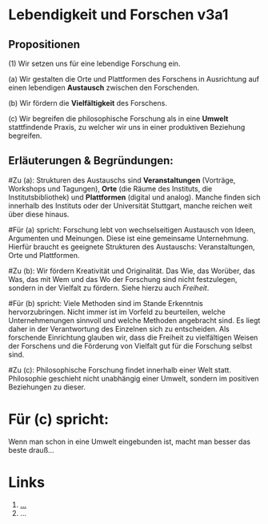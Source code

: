 <!---
   NAME - The NAME of this project is:
ethos

  FILE - The FILENAME of the current file is:
/v3a1.md

  CREATION - This project was CREATED on:
2017-01-28-16:15:00 UTC

  MODIFICATION - This project was last MODIFIED on:
2017-01-28-16:15:00 UTC

  VERSION - The current VERSION of this project is:
<git-commit-hash>-2017-01-28-16:15:00 UTC

  CREATOR(S) - This project was CREATED by:
Michael Czechowski, Martin Maga

  CONTACT - You can CONTACT the creator(s) or developer(s) of this project at:
E-Mail: mail@martinmaga.de

  COPYRIGHT - The COPYRIGHT holder of this project is:
COPYRIGHT (c) 2016 Martin Maga

  LICENSE - This project is LICENSED under the following license:
Martin Maga 2016 CC BY-SA 4.0 https://creativecommons.org

  SUBFILE – This is a SUBFILE! For more INFORMATION on this project go to:
/README.md
--->

# Lebendigkeit und Forschen v3a1

## Propositionen

(1) Wir setzen uns für eine lebendige Forschung ein.

  (a) Wir gestalten die Orte und Plattformen des Forschens in Ausrichtung auf einen lebendigen **Austausch** zwischen den Forschenden.

  (b) Wir fördern die **Vielfältigkeit** des Forschens.

  (c) Wir begreifen die philosophische Forschung als in eine **Umwelt** stattfindende Praxis, zu welcher wir uns in einer produktiven Beziehung begreifen.


## Erläuterungen & Begründungen:

#Zu (a):
Strukturen des Austauschs sind **Veranstaltungen** (Vorträge, Workshops und Tagungen), **Orte** (die Räume des Instituts, die Institutsbibliothek) und **Plattformen** (digital und analog).
Manche  finden sich innerhalb des Instituts oder der Universität Stuttgart, manche reichen weit über diese hinaus.

#Für (a) spricht:
Forschung lebt von wechselseitigen Austausch von Ideen, Argumenten und Meinungen.
Diese ist eine gemeinsame Unternehmung.
Hierfür braucht es geeignete Strukturen des Austauschs: Veranstaltungen, Orte und Plattformen.


#Zu (b):
Wir fördern Kreativität und Originalität.
Das Wie, das Worüber, das Was, das mit Wem und das Wo der Forschung sind nicht festzulegen, sondern in der Vielfalt zu fördern.
Siehe hierzu auch *Freiheit*.

#Für (b) spricht:
Viele Methoden sind im Stande Erkenntnis hervorzubringen.
Nicht immer ist im Vorfeld zu beurteilen, welche Unternehmenungen sinnvoll und welche Methoden angebracht sind.
Es liegt daher in der Verantwortung des Einzelnen sich zu entscheiden.
Als forschende Einrichtung glauben wir, dass die Freiheit zu vielfältigen Weisen der Forschens und die Förderung von Vielfalt gut für die Forschung selbst sind.

#Zu (c):
Philosophische Forschung findet innerhalb einer Welt statt. Philosophie geschieht nicht unabhängig einer Umwelt, sondern im positiven Beziehungen zu dieser.

# Für (c) spricht:
Wenn man schon in eine Umwelt eingebunden ist, macht man besser das beste drauß...


# Links
  1. […](…)
  2. …
